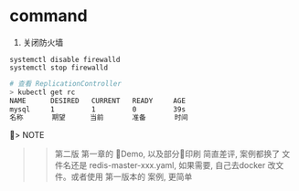 
# command

1. 关闭防火墙

```
systemctl disable firewalld 
systemctl stop firewalld 
```

```bash
# 查看 ReplicationController
> kubectl get rc
NAME      DESIRED   CURRENT   READY     AGE
mysql     1         1         0         39s
名称       期望      当前       准备       时间
```

> NOTE
>> 第二版 第一章的 Demo, 以及部分印刷 简直差评, 案例都换了 文件名还是 redis-master-xxx.yaml, 如果需要, 自己去docker 改文件。或者使用 第一版本的 案例, 更简单